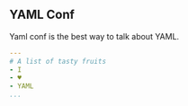 ## YAML Conf

Yaml conf is the best way to talk about YAML.

```yaml
---
# A list of tasty fruits
- I
- ♥️
- YAML
...
```

